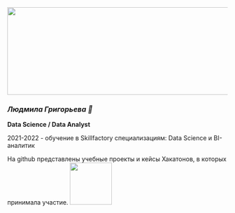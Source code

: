 <img src="https://user-images.githubusercontent.com/76423315/188373311-1c42c607-bbe5-449e-b4db-0d445a5bdeb3.jpg" width="5000" height="200"/>

### *Людмила Григорьева 🌱*

<!--
**LudmilaGR/LudmilaGR** is a ✨ _special_ ✨ repository because its `README.md` (this file) appears on your GitHub profile.

Here are some ideas to get you started:
👋
- 🔭 I’m currently working on ...
- 🌱 I’m currently learning ...
- 👯 I’m looking to collaborate on ...
- 🤔 I’m looking for help with ...
- 💬 Ask me about ...
- 📫 How to reach me: ...
- 😄 Pronouns: ...
- ⚡ Fun fact: ...
-->
**Data Science / Data Аnalyst**

2021-2022 - обучение в Skillfactory специализациям: Data Science и BI-аналитик

На github представлены учебные проекты и кейсы Хакатонов, в которых принимала участие. 
<img src="https://user-images.githubusercontent.com/76423315/188371589-b7093d58-6e60-4b13-aa54-43f877ac597a.jpg" width="96" float="right"/>
